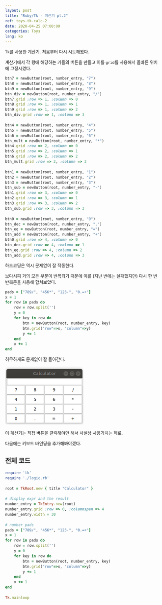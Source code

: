 ```yaml
---
layout: post
title: "Ruby/Tk - 계산기 pt.2"
ref: toys-tk-calc-2
date: 2020-04-25 07:00:00
categories: Toys
lang: ko
---
```


`Tk`를 사용한 계산기. 처음부터 다시 시도해봤다.


계산기에서 각 행에 해당하는 키들의 버튼을 만들고 이를 `grid`를 
사용해서 올바른 위치에 고정시켰다.

```rb
btn7 = newButton(root, number_entry, "7")
btn8 = newButton(root, number_entry, "8")
btn9 = newButton(root, number_entry, "9")
btn_div = newButton(root, number_entry, "/")
btn7.grid :row => 1, :column => 0
btn8.grid :row => 1, :column => 1
btn9.grid :row => 1, :column => 2
btn_div.grid :row => 1, :column => 3

btn4 = newButton(root, number_entry, "4")
btn5 = newButton(root, number_entry, "5")
btn6 = newButton(root, number_entry, "6")
btn_mult = newButton(root, number_entry, "*")
btn4.grid :row => 2, :column => 0
btn5.grid :row => 2, :column => 1
btn6.grid :row => 2, :column => 2
btn_mult.grid :row => 2, :column => 3

btn1 = newButton(root, number_entry, "1")
btn2 = newButton(root, number_entry, "2")
btn3 = newButton(root, number_entry, "3")
btn_sub = newButton(root, number_entry, "-")
btn1.grid :row => 3, :column => 0
btn2.grid :row => 3, :column => 1
btn3.grid :row => 3, :column => 2
btn_sub.grid :row => 3, :column => 3

btn0 = newButton(root, number_entry, "0")
btn_dec = newButton(root, number_entry, ".")
btn_eq = newButton(root, number_entry, "=")
btn_add = newButton(root, number_entry, "+")
btn0.grid :row => 4, :column => 0
btn_dec.grid :row => 4, :column => 1
btn_eq.grid :row => 4, :column => 2
btn_add.grid :row => 4, :column => 3
```

하드코딩은 역시 문제없이 잘 작동한다.

보다시피 거의 모든 부분이 반복되기 때문에 이를 (지난 번에는 실패했지만) 다시 한 번
반복문을 사용해 합쳐보았다.

```rb
pads = ["789/", "456*", "123-", "0.=+"]
x = 1
for row in pads do
    row = row.split('')
    y = 0
    for key in row do
        btn = newButton(root, number_entry, key)
        btn.grid("row"=>x, "column"=>y)
        y += 1
    end
    x += 1
end
```

허무하게도 문제없이 잘 돌아간다. 

![Calculator](/assets/images/toys/ruby-tk-calc/part2/calculator.png)

이 계산기는 직접 버튼을 클릭해야만 해서 사실상 사용가치는 제로.

다음에는 키보드 바인딩을 추가해봐야겠다.

<div class="divider"></div>

## 전체 코드
```rb
require 'tk'
require './logic.rb'

root = TkRoot.new { title "Calculator" }

# display expr and the result
number_entry = TkEntry.new(root)
number_entry.grid :row => 0, :columnspan => 4
number_entry.width = 30

# number pads
pads = ["789/", "456*", "123-", "0.=+"]
x = 1
for row in pads do
    row = row.split('')
    y = 0
    for key in row do
        btn = newButton(root, number_entry, key)
        btn.grid("row"=>x, "column"=>y)
        y += 1
    end
    x += 1
end

Tk.mainloop
```
